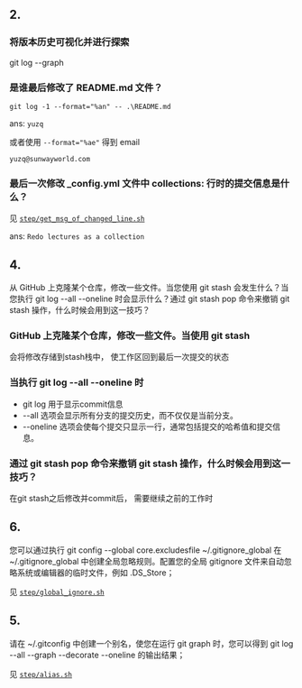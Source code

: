
## 2.


### 将版本历史可视化并进行探索
git log --graph


### 是谁最后修改了 README.md 文件？

`git log -1 --format="%an" -- .\README.md`

ans:
`yuzq`


或者使用 `--format="%ae"` 得到 email

`yuzq@sunwayworld.com`

### 最后一次修改 _config.yml 文件中 collections: 行时的提交信息是什么？


见  [`step/get_msg_of_changed_line.sh`](step/get_msg_of_changed_line.sh)

ans:
`Redo lectures as a collection`

## 4.

>
从 GitHub 上克隆某个仓库，修改一些文件。当您使用 git stash 会发生什么？当您执行 git log --all --oneline 时会显示什么？通过 git stash pop 命令来撤销 git stash 操作，什么时候会用到这一技巧？


### GitHub 上克隆某个仓库，修改一些文件。当使用 git stash 

会将修改存储到stash栈中， 使工作区回到最后一次提交的状态


### 当执行 git log --all --oneline 时

- git log 用于显示commit信息
- --all 选项会显示所有分支的提交历史，而不仅仅是当前分支。
- --oneline 选项会使每个提交只显示一行，通常包括提交的哈希值和提交信息。

### 通过 git stash pop 命令来撤销 git stash 操作，什么时候会用到这一技巧？

在git stash之后修改并commit后， 需要继续之前的工作时


## 6.

>
您可以通过执行 git config --global core.excludesfile ~/.gitignore_global 在 ~/.gitignore_global 中创建全局忽略规则。配置您的全局 gitignore 文件来自动忽略系统或编辑器的临时文件，例如 .DS_Store；

见 [`step/global_ignore.sh`](step/global_ignore.sh)



## 5.

>
请在 ~/.gitconfig 中创建一个别名，使您在运行 git graph 时，您可以得到 git log --all --graph --decorate --oneline 的输出结果；

见 [`step/alias.sh`](step/alias.sh)


